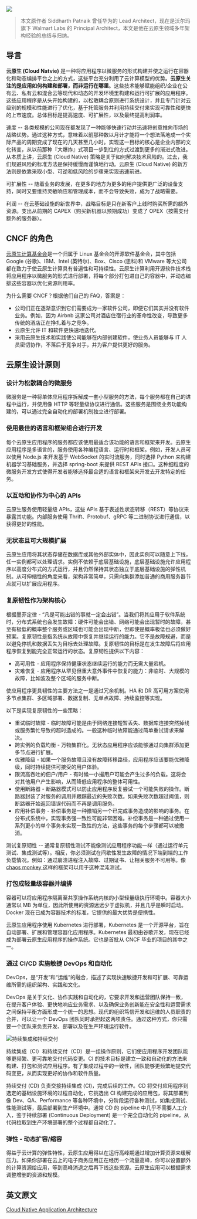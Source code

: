 ![](https://miro.medium.com/max/1400/1*xLYfw-LedpyFA-Fouzly6A.jpeg)

> 本文原作者 Siddharth Patnaik 曾任华为的 Lead Architect，现在是沃尔玛旗下 Walmart Labs 的 Principal Architect，本文是他在云原生领域多年架构经验的总结与归纳。

## 导言

**云原生 (Cloud Natvie)** 是一种将应用程序以微服务的形式构建并使之运行在容器化和动态编排平台之上的方式，这些平台充分利用了云计算模型的优势。**云原生关注的是应用如何构建和部署，而非运行在哪里**。这些技术能够赋能组织/企业在公有云、私有云和混合云等现代和动态的开发环境里构建和运行可扩展的应用程序。这些应用程序是从头开始构建的，以松散耦合原则进行系统设计，并且专门针对云级别的规模和性能进行了优化，基于托管服务并利用持续交付来实现可靠性和更快的上市速度。总体目标是提高速度、可扩展性，以及最终提高利润率。

速度 -- 各类规模的公司现在都发现了一种能够快速行动并迅速将创意推向市场的战略优势。通过这种方式，意味着以前那种数以月计才能将一个想法落地成一个实际产品的周期变成了现在的几天甚至几小时。实现这一目标的核心是企业内部的文化转变，从以前那种『大爆炸』式项目一步到位的方式过渡到更多的渐进式改进。从本质上讲，云原生 (Cloud Native) 策略是关于如何解决技术风险的。过去，我们规避风险的标准方法是保持缓慢而谨慎地行动。云原生 (Cloud Native) 的新方法则是依靠采取小型、可逆和低风险的步骤来实现迅速前进。

可扩展性 -- 随着业务的发展，在更多的地方为更多的用户提供更广泛的设备支持，同时又要维持灵敏响应和管理成本，而不会导致失败，成为了战略需要。

利润 -- 在云基础设施的新世界中，战略目标是只在新客户上线时购买所需的额外资源。支出从前期的 CAPEX（购买新机器以预期成功）变成了 OPEX（按需支付额外的服务器）。

## CNCF 的角色

[云原生计算基金会](https://www.cncf.io/)是一个归属于 Linux 基金会的开源软件基金会，其中包括 Google (谷歌)、IBM、Intel (英特尔)、Box、Cisco (思科)和 VMware 等大公司都在致力于使云原生计算具有普遍性和可持续性。云原生计算利用开源软件技术栈将应用程序以微服务的形式进行部署，将每个部分打包进自己的容器中，并动态编排这些容器以优化资源利用率。

为什么需要 CNCF？根据他们自己的 FAQ，答案是：

- 公司们正在逐渐意识到它们需要成为一家软件公司，即便它们其实并没有软件业务。例如，因为 Airbnb 这家公司对酒店住宿行业的革命性改变，导致更多传统的酒店正在挣扎着与之竞争。
- 云原生允许 IT 和软件更快速地迭代。
- 采用云原生技术和实践使公司能够在内部创建软件，使业务人员能够与 IT 人员密切协作，不落后于竞争对手，并为客户提供更好的服务。

## 云原生设计原则

### 设计为松散耦合的微服务

微服务是一种将单体应用程序拆解成一套小型服务的方法，每个服务都在自己的进程中运行，并使用像 HTTP 等轻量级协议进行通信。这些服务是围绕业务功能构建的，可以通过完全自动化的部署机制独立进行部署。

### 使用最佳的语言和框架组合进行开发

每个云原生应用程序的服务都应该使用最适合该功能的语言和框架来开发。云原生应用程序是多语言的，服务使用各种编程语言、运行时和框架。例如，开发人员可以使用 Node.js 来开发基于 WebSocket 的实时流服务，同时选择 Python 来构建机器学习基础服务，并选择 spring-boot 来提供 REST APIs 接口。这种细粒度的微服务开发方式使得开发者能够选择最合适的语言和框架来开发去开发特定的任务。

### 以互动和协作为中心的 APIs

云原生服务使用轻量级 APIs，这些 APIs 基于表述性状态转移（REST）等协议来暴露其功能。内部服务使用 Thrift、Protobuf、gRPC 等二进制协议进行通信，以获得更好的性能。

### 无状态且可大规模扩展

云原生应用将其状态存储在数据库或其他外部实体中，因此实例可以随意上下线，任一实例都可以处理请求。实例不依赖于底层基础设施，底层基础设施允许应用程序以高度分布式的方式运行，并且仍然保持其状态独立于底层基础设施的弹性机制。从可伸缩性的角度来看，架构非常简单，只需向集群添加普通的商用服务器节点就可以扩展应用程序。

### 复原韧性作为架构核心

根据墨菲定律 - “凡是可能出错的事就一定会出错”。当我们将其应用于软件系统时，分布式系统也会发生故障：硬件可能会出错、网络可能会出现暂时的故障，甚至有极低的概率整个服务或区域也可能会出现中断，但即使是概率极低也必须做好预案。复原韧性是指系统从故障中恢复并继续运行的能力。它不是故障规避，而是以避免停机和数据丢失为目标去处理故障。复原韧性的目标是在发生故障后将应用程序恢复到能完全正常运行的状态。复原韧性提供以下内容：

- 高可用性 - 应用程序保持健康状态继续运行的能力而无需大量宕机。
- 灾难恢复 - 应用程序从罕见但重大意外事件中恢复的能力：非临时、大规模的故障，比如波及整个区域的服务中断。

使应用程序更具韧性的主要方法之一是通过冗余机制。HA 和 DR 高可用方案使用多节点集群、多区域部署、数据复制、无单点故障、持续监控等实现。

以下是实现复原韧性的一些策略：

- 重试临时故障 - 临时故障可能是由于网络连接短暂丢失、数据库连接突然掉线或服务繁忙导致的超时造成的。一般这种临时故障能通过简单重试请求来解决。
- 跨实例的负载均衡 - 万物集群化。无状态应用程序应该能够通过向集群添加更多节点进行扩展。
- 优雅降级 - 如果一个服务故障且没有故障转移路径，应用程序应该要能优雅降级，同时持续提供可接受的用户体验。
- 限流高吞吐的佃户/用户 - 有时候一小撮用户可能会产生过多的负载。这将会对其他用户产生影响，从而降低应用程序的整体可用性。
- 使用断路器 - 断路器模式可以防止应用程序反复尝试一个可能失败的操作。断路器封装了对服务的调用并跟踪最近的失败次数。如果失败次数超过阈值，则断路器开始返回错误代码而不再是调用服务。
- 应用补偿事务 - 补偿事务是一种撤销另一个已完成事务造成的影响的事务。在分布式系统中，实现事务强一致性可能非常困难。补偿事务是一种通过使用一系列更小的单个事务来实现一致性的方法，这些事务的每个步骤都可以被撤消。

测试复原韧性 -- 通常复原韧性测试不能像测试应用程序功能一样（通过运行单元测试、集成测试等）。相反，你必须测试在间歇性发生故障的情况下端到端的工作负载情况。例如：通过崩溃进程注入故障、过期证书、让相关服务不可用等。像[ chaos monkey ](https://github.com/Netflix/chaosmonkey)这样的框架可以用于这种混沌测试。

### 打包成轻量级容器并编排

容器可以将应用程序隔离至共享操作系统内核的小型轻量级执行环境中。容器大小通常以 MB 为单位，因此所使用的资源远远少于虚拟机，并且几乎是瞬时启动。Docker 现在已成为容器技术的标准，它提供的最大优势是便携性。

云原生应用程序使用 Kubernetes 进行部署，Kubernetes 是一个开源平台，旨在自动部署、扩展和管理容器化应用程序。Kubernetes 最初由谷歌开发，现在已经成为部署云原生应用程序的操作系统。它也是首批从 CNCF 毕业的项目的其中之一。

### 通过 CI/CD 实施敏捷 DevOps 和自动化

DevOps，是“开发”和“运维”的融合，描述了实现快速敏捷开发和可扩展、可靠运维所需的组织架构、实践和文化。

DevOps 是关于文化、协作实践和自动化的，它要求开发和运营团队保持一致，在提升客户体验、更快地响应业务需求、以及确保业务创新能在安全性和运营需求之间保持平衡方面形成一个统一的思想。现代的组织笃信开发和运维的人员职责的合并，可以让一个 DevOps 团队同时承担起这两项责任。通过这种方式，你只需要一个团队来负责开发、部署以及在生产环境运行软件。

![持续集成和持续交付](https://miro.medium.com/max/2000/1*9TsIp2bDHCYfD2fFY-FVZQ.png)

持续集成（CI）和持续交付（CD）是一组操作原则，它们使应用程序开发团队能够更频繁、更可靠地交付代码变更。CI 的技术目标是建立一致和自动化的方法来构建、打包和测试应用程序。有了集成过程中的一致性，团队能够更频繁地提交代码变更，从而实现更好的协作和软件质量。

持续交付 (CD) 负责交接持续集成 (CI)，完成后续的工作。CD 将交付应用程序到选定的基础设施环境的过程自动化，它挑选出 CI 构建完成的应用包，将其部署到像 Dev、QA、Performance 等各种环境中，分阶段运行各种测试，如集成测试、性能测试等，最后部署到生产环境中。通常 CD 的 pipeline 中几乎不需要人工介入，鉴于持续部署 (Continuous Deployment) 是一个完全自动化的 pipeline，从代码拉取到生产环境部署的整个过程都自动化了。

### 弹性 - 动态扩容/缩容

得益于云计算的弹性特性，云原生应用得以在运行高峰期通过增加计算资源来缓解压力。如果你部署在云上的电子商务应用正在经历一个流量高峰，你可以设置额外的计算资源给应用，等到高峰消退之后再下线这些资源。云原生应用可以根据需求调整增删的资源和规模。

## 英文原文

[Cloud Native Application Architecture](https://medium.com/walmartlabs/cloud-native-application-architecture-a84ddf378f82)